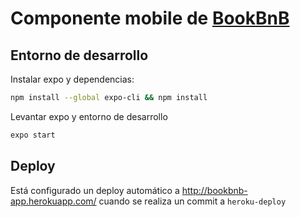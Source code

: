# Componente mobile de [BookBnB](https://taller-de-programacion-2.github.io/2020-10-04-trabajo-practico/)




Entorno de desarrollo
----------------------

Instalar expo y dependencias:

```bash
npm install --global expo-cli && npm install
```

Levantar expo y entorno de desarrollo

```bash
expo start
```


Deploy
--------

Está configurado un deploy automático a http://bookbnb-app.herokuapp.com/ cuando se realiza un commit a `heroku-deploy`

